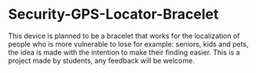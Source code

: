 # Security-GPS-Locator-Bracelet
This device is planned to be a bracelet that works for the localization of people who is more vulnerable to lose for example: seniors, kids and pets, the idea is made with the intention to make their finding easier. This is a project made by students, any feedback will be welcome.
